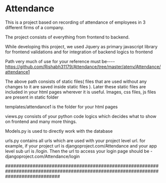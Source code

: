 # Attendance

This is a project based on recording of attendance of employees in 3 different firms of a company. 

The project consists of everything from frontend to backend.

While developing this project, we used Jquery as primary javascript library for frontend validations and for integration of backend logics to frontend

Path very much of use for your reference must be---- https://github.com/Rishabh31179/Attendance/tree/master/atenv/Attendance/attendance1

The above path consists of static files( files that are used without any changes to it are saved inside static files ). Later these static files are included in your html pages wherever it is useful. Images, css files, js files are present in static folder

templates/attendance1 is the folder for your html pages

views.py consists of your python code logics which decides what to show on frontend and many more things.

Models.py is used to directly work with the database

urls.py contains all urls which are used with your project level url. for example, if your project url is djangoproject.com/Attendance and your app level sub url is /login. Then the url to access your login page should be - djangoproject.com/Attendance/login

####################################################################################################################################
